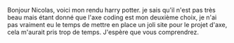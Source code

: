 Bonjour Nicolas, voici mon rendu harry potter. je sais qu'il n'est pas très beau mais étant donné que l'axe coding est mon deuxième choix, je n'ai pas vraiment eu le temps de mettre en place un joli site pour le projet d'axe, cela m'aurait pris trop de temps. J'espère que vous comprendrez.
